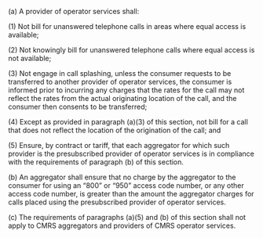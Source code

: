 (a) A provider of operator services shall:

(1) Not bill for unanswered telephone calls in areas where equal access is available;

(2) Not knowingly bill for unanswered telephone calls where equal access is not available;

(3) Not engage in call splashing, unless the consumer requests to be transferred to another provider of operator services, the consumer is informed prior to incurring any charges that the rates for the call may not reflect the rates from the actual originating location of the call, and the consumer then consents to be transferred;

(4) Except as provided in paragraph (a)(3) of this section, not bill for a call that does not reflect the location of the origination of the call; and

(5) Ensure, by contract or tariff, that each aggregator for which such provider is the presubscribed provider of operator services is in compliance with the requirements of paragraph (b) of this section.

(b) An aggregator shall ensure that no charge by the aggregator to the consumer for using an “800” or “950” access code number, or any other access code number, is greater than the amount the aggregator charges for calls placed using the presubscribed provider of operator services.

(c) The requirements of paragraphs (a)(5) and (b) of this section shall not apply to CMRS aggregators and providers of CMRS operator services.

